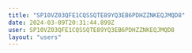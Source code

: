```yaml
---
title: "SP10VZ03QFE1CQSSQTE89YQ3EB6PDHZZNKEQJMQD8"
date: 2024-03-09T20:31:44.899Z
user: SP10VZ03QFE1CQSSQTE89YQ3EB6PDHZZNKEQJMQD8
layout: "users"
---
```

    